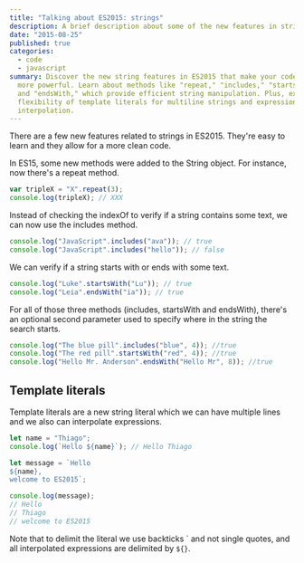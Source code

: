 ```yaml
---
title: "Talking about ES2015: strings"
description: A brief description about some of the new features in strings on ES2015
date: "2015-08-25"
published: true
categories:
  - code
  - javascript
summary: Discover the new string features in ES2015 that make your code cleaner and
  more powerful. Learn about methods like "repeat," "includes," "startsWith,"
  and "endsWith," which provide efficient string manipulation. Plus, explore the
  flexibility of template literals for multiline strings and expression
  interpolation.
---
```


There are a few new features related to strings in ES2015. They're easy to learn
and they allow for a more clean code.

In ES15, some new methods were added to the String object. For instance, now
there's a repeat method.

```js
var tripleX = "X".repeat(3);
console.log(tripleX); // XXX
```

Instead of checking the indexOf to verify if a string contains some text, we can
now use the includes method.

```js
console.log("JavaScript".includes("ava")); // true
console.log("JavaScript".includes("hello")); // false
```

We can verify if a string starts with or ends with some text.

```js
console.log("Luke".startsWith("Lu")); // true
console.log("Leia".endsWith("ia")); // true
```

For all of those three methods (includes, startsWith and endsWith), there's an
optional second parameter used to specify where in the string the search starts.

```js
console.log("The blue pill".includes("blue", 4)); //true
console.log("The red pill".startsWith("red", 4)); //true
console.log("Hello Mr. Anderson".endsWith("Hello Mr", 8)); //true
```

## Template literals

Template literals are a new string literal which we can have multiple lines and
we also can interpolate expressions.

```js
let name = "Thiago";
console.log(`Hello ${name}`); // Hello Thiago

let message = `Hello 
${name}, 
welcome to ES2015`;

console.log(message);
// Hello
// Thiago
// welcome to ES2015
```

Note that to delimit the literal we use backticks \` and not single quotes, and
all interpolated expressions are delimited by `${}`.

